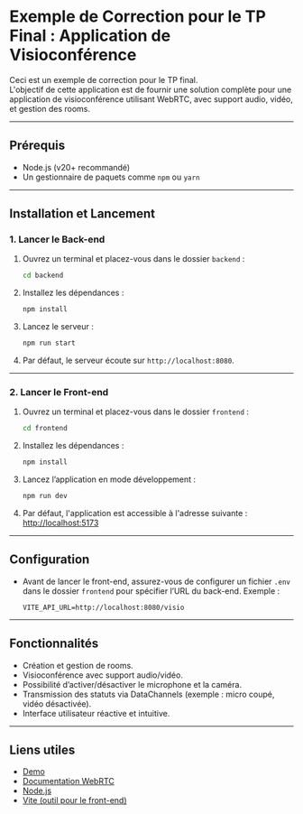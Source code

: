 # **Exemple de Correction pour le TP Final : Application de Visioconférence**

Ceci est un exemple de correction pour le TP final.  
L'objectif de cette application est de fournir une solution complète pour une application de visioconférence utilisant WebRTC, avec support audio, vidéo, et gestion des rooms.  

---

## **Prérequis**
- Node.js (v20+ recommandé)
- Un gestionnaire de paquets comme `npm` ou `yarn`

---

## **Installation et Lancement**

### **1. Lancer le Back-end**
1. Ouvrez un terminal et placez-vous dans le dossier `backend` :  
   ```bash
   cd backend
   ```
2. Installez les dépendances :  
   ```bash
   npm install
   ```
3. Lancez le serveur :  
   ```bash
   npm run start
   ```
4. Par défaut, le serveur écoute sur `http://localhost:8080`.

---

### **2. Lancer le Front-end**
1. Ouvrez un terminal et placez-vous dans le dossier `frontend` :  
   ```bash
   cd frontend
   ```
2. Installez les dépendances :  
   ```bash
   npm install
   ```
3. Lancez l’application en mode développement :  
   ```bash
   npm run dev
   ```
4. Par défaut, l'application est accessible à l'adresse suivante :  
   [http://localhost:5173](http://localhost:5173)

---

## **Configuration**
- Avant de lancer le front-end, assurez-vous de configurer un fichier `.env` dans le dossier `frontend` pour spécifier l’URL du back-end. Exemple :  

  ```env
  VITE_API_URL=http://localhost:8080/visio
  ```

---

## **Fonctionnalités**
- Création et gestion de rooms.  
- Visioconférence avec support audio/vidéo.  
- Possibilité d’activer/désactiver le microphone et la caméra.  
- Transmission des statuts via DataChannels (exemple : micro coupé, vidéo désactivée).  
- Interface utilisateur réactive et intuitive.  

---

## **Liens utiles**
- [Demo](https://fyc.agweb.dev/)
- [Documentation WebRTC](https://webrtc.org/)
- [Node.js](https://nodejs.org/)
- [Vite (outil pour le front-end)](https://vitejs.dev/)
